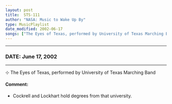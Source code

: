 ```yaml
---
layout: post
title:  STS-111
author: "NASA: Music to Wake Up By"
type: MusicPlaylist
date_modified: 2002-06-17
songs: ["The Eyes of Texas, performed by University of Texas Marching Band"]
---
```


----
### DATE: June 17, 2002
----
⊹ The Eyes of Texas, performed by University of Texas Marching Band

#### Comment:
* Cockrell and Lockhart hold degrees from that university.



<br/>
<center>
	<a target="_blank"
	   href="https://twitter.com/intent/tweet?hashtags=Space,NASA,Playlist,NASAWakeupCalls,SpaceProgram&text={{ page.author}}, '{{ page.songs.first }}' {{ page.title }}, {{ page.date | date: '%B %d, %Y' }}. {{ site.url }}{{ page.url }} @nasawakeupcalls">
	   <i class="fab fa-twitter" alt="Tweet this page" style="font-size: 1.3em;"></i>
	</a>
	&nbsp; 	<i class="fas fa-user-astronaut" style="font-size: 1.5em;"></i> &nbsp;
    <a type="amzn" search="'The Eyes of Texas, performed by University of Texas Marching Band'" category="popular music">
        <i class="fab fa-amazon" style="font-size: 1.3em;"></i>
    </a>
</center>
